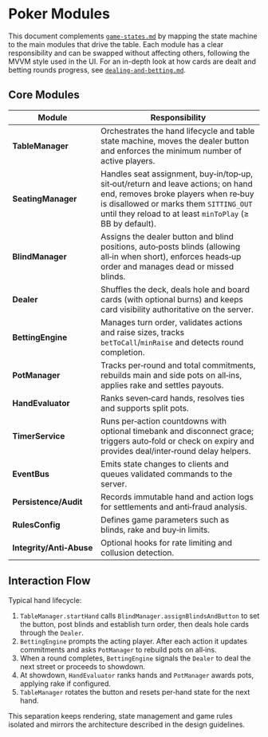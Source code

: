 # Poker Modules

This document complements [`game-states.md`](./game-states.md) by mapping the
state machine to the main modules that drive the table. Each module has a
clear responsibility and can be swapped without affecting others, following the
MVVM style used in the UI. For an in-depth look at how cards are dealt and
betting rounds progress, see [`dealing-and-betting.md`](./dealing-and-betting.md).

## Core Modules

| Module                   | Responsibility                                                                                                                                                                                                                  |
| ------------------------ | ------------------------------------------------------------------------------------------------------------------------------------------------------------------------------------------------------------------------------- |
| **TableManager**         | Orchestrates the hand lifecycle and table state machine, moves the dealer button and enforces the minimum number of active players.                                                                                             |
| **SeatingManager**       | Handles seat assignment, buy‑in/top‑up, sit‑out/return and leave actions; on hand end, removes broke players when re‑buy is disallowed or marks them `SITTING_OUT` until they reload to at least `minToPlay` (≥ BB by default). |
| **BlindManager**         | Assigns the dealer button and blind positions, auto‑posts blinds (allowing all‑in when short), enforces heads‑up order and manages dead or missed blinds.                                                                       |
| **Dealer**               | Shuffles the deck, deals hole and board cards (with optional burns) and keeps card visibility authoritative on the server.                                                                                                      |
| **BettingEngine**        | Manages turn order, validates actions and raise sizes, tracks `betToCall`/`minRaise` and detects round completion.                                                                                                              |
| **PotManager**           | Tracks per‑round and total commitments, rebuilds main and side pots on all‑ins, applies rake and settles payouts.                                                                                                               |
| **HandEvaluator**        | Ranks seven‑card hands, resolves ties and supports split pots.                                                                                                                                                                  |
| **TimerService**         | Runs per‑action countdowns with optional timebank and disconnect grace; triggers auto‑fold or check on expiry and provides deal/inter‑round delay helpers.                                                                      |
| **EventBus**             | Emits state changes to clients and queues validated commands to the server.                                                                                                                                                     |
| **Persistence/Audit**    | Records immutable hand and action logs for settlements and anti‑fraud analysis.                                                                                                                                                 |
| **RulesConfig**          | Defines game parameters such as blinds, rake and buy‑in limits.                                                                                                                                                                 |
| **Integrity/Anti‑Abuse** | Optional hooks for rate limiting and collusion detection.                                                                                                                                                                       |

## Interaction Flow

Typical hand lifecycle:

1. `TableManager.startHand` calls `BlindManager.assignBlindsAndButton` to set the button, post blinds and establish turn order, then deals hole cards through the `Dealer`.
2. `BettingEngine` prompts the acting player. After each action it updates commitments and asks `PotManager` to rebuild pots on all‑ins.
3. When a round completes, `BettingEngine` signals the `Dealer` to deal the next street or proceeds to showdown.
4. At showdown, `HandEvaluator` ranks hands and `PotManager` awards pots, applying rake if configured.
5. `TableManager` rotates the button and resets per‑hand state for the next hand.

This separation keeps rendering, state management and game rules isolated and mirrors the architecture described in the design guidelines.
